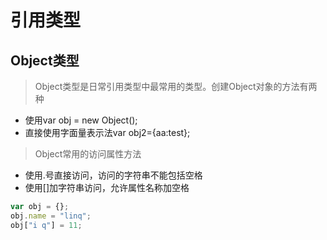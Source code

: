 # 引用类型 

## Object类型

> Object类型是日常引用类型中最常用的类型。创建Object对象的方法有两种
+ 使用var obj = new Object();
+ 直接使用字面量表示法var obj2={aa:test};

> Object常用的访问属性方法
+ 使用.号直接访问，访问的字符串不能包括空格
+ 使用[]加字符串访问，允许属性名称加空格


```javascript
var obj = {};
obj.name = "linq";
obj["i q"] = 11;
```




